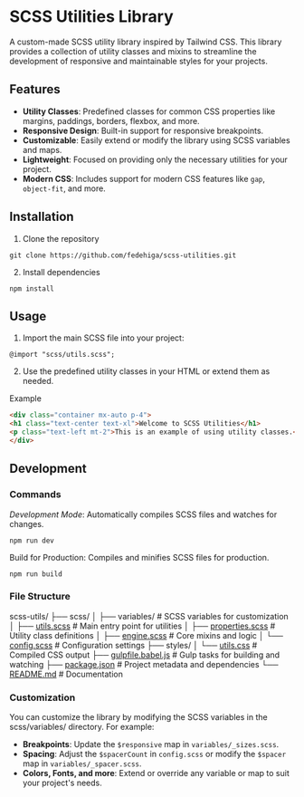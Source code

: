 # SCSS Utilities Library

A custom-made SCSS utility library inspired by Tailwind CSS. This library provides a collection of utility classes and mixins to streamline the development of responsive and maintainable styles for your projects.

## Features

- **Utility Classes**: Predefined classes for common CSS properties like margins, paddings, borders, flexbox, and more.
- **Responsive Design**: Built-in support for responsive breakpoints.
- **Customizable**: Easily extend or modify the library using SCSS variables and maps.
- **Lightweight**: Focused on providing only the necessary utilities for your project.
- **Modern CSS**: Includes support for modern CSS features like `gap`, `object-fit`, and more.

## Installation

1) Clone the repository

``git clone https://github.com/fedehiga/scss-utilities.git``

2) Install dependencies

``npm install``

## Usage

1) Import the main SCSS file into your project:

``@import "scss/utils.scss";``

2) Use the predefined utility classes in your HTML or extend them as needed.

Example

```html
<div class="container mx-auto p-4">
<h1 class="text-center text-xl">Welcome to SCSS Utilities</h1>
<p class="text-left mt-2">This is an example of using utility classes.</p>
</div>
```

## Development

### Commands

*Development Mode*: Automatically compiles SCSS files and watches for changes.

``npm run dev``

Build for Production: Compiles and minifies SCSS files for production.

``npm run build``

### File Structure

scss-utils/
├── scss/
│   ├── variables/       # SCSS variables for customization
│   ├── [utils.scss](http://_vscodecontentref_/0)       # Main entry point for utilities
│   ├── [properties.scss](http://_vscodecontentref_/1)  # Utility class definitions
│   ├── [engine.scss](http://_vscodecontentref_/2)      # Core mixins and logic
│   └── [config.scss](http://_vscodecontentref_/3)      # Configuration settings
├── styles/
│   └── [utils.css](http://_vscodecontentref_/4)        # Compiled CSS output
├── [gulpfile.babel.js](http://_vscodecontentref_/5)    # Gulp tasks for building and watching
├── [package.json](http://_vscodecontentref_/6)         # Project metadata and dependencies
└── [README.md](http://_vscodecontentref_/7)            # Documentation

### Customization

You can customize the library by modifying the SCSS variables in the scss/variables/ directory. For example:

- **Breakpoints**: Update the `$responsive` map in `variables/_sizes.scss`.
- **Spacing**: Adjust the `$spacerCount` in `config.scss` or modify the `$spacer` map in `variables/_spacer.scss`.
- **Colors, Fonts, and more**: Extend or override any variable or map to suit your project's needs.
